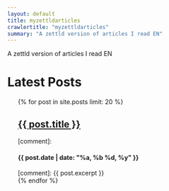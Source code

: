 ```yaml
---
layout: default
title: myzettldarticles
crawlertitle: "myzettldarticles"
summary: "A zettld version of articles I read EN"
---
```



A zettld version of articles I read EN

<h1>Latest Posts</h1>

<ul>
{% for post in site.posts limit: 20 %}
  <article class="index-page">
    <h2><a href="{{ post.url | relative_url }}">{{ post.title }}</a></h2>
[comment]:	<h4>{{ post.date | date: "%a, %b %d, %y" }}</h4>
[comment]:    {{ post.excerpt }}
  </article>
{% endfor %}

</ul>
